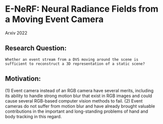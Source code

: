 # E-NeRF: Neural Radiance Fields from a Moving Event Camera

Arxiv 2022

## Research Question:
	Whether an event stream from a DVS moving around the scene is sufficient to reconstruct a 3D representation of a static scene?


## Motivation:
(1)	Event camera instead of an RGB camera have several merits, including its ability to handle strong motion blur that exist in RGB images and could cause several RGB-based computer vision methods to fail. 
(2)	Event cameras do not suffer from motion blur and have already brought valuable contributions in the important and long-standing problems of hand and body tracking in this regard.
